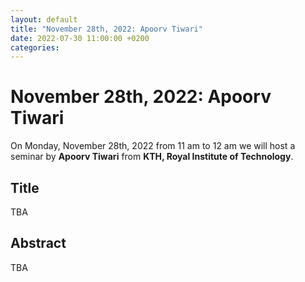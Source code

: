 ```yaml
---
layout: default
title: "November 28th, 2022: Apoorv Tiwari"
date: 2022-07-30 11:00:00 +0200
categories:
---
```


# November 28th, 2022: Apoorv Tiwari

On Monday, November 28th, 2022 from 11 am to 12 am we will host a seminar by **Apoorv Tiwari** from **KTH, Royal Institute of Technology**. 

## Title

TBA

## Abstract 

TBA




